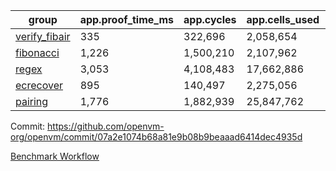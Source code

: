 | group | app.proof_time_ms | app.cycles | app.cells_used | leaf.proof_time_ms | leaf.cycles | leaf.cells_used |
| -- | -- | -- | -- | -- | -- | -- |
| [verify_fibair](https://github.com/openvm-org/openvm/blob/benchmark-results/benchmarks/verify_fibair-07a2e1074b68a81e9b08b9beaaad6414dec4935d.md) | 335 |  322,696 |  2,058,654 |- | - | - |
| [fibonacci](https://github.com/openvm-org/openvm/blob/benchmark-results/benchmarks/fibonacci-07a2e1074b68a81e9b08b9beaaad6414dec4935d.md) | 1,226 |  1,500,210 |  2,107,962 | 2,488 |  2,380,916 |  12,951,124 |
| [regex](https://github.com/openvm-org/openvm/blob/benchmark-results/benchmarks/regex-07a2e1074b68a81e9b08b9beaaad6414dec4935d.md) | 3,053 |  4,108,483 |  17,662,886 | 6,939 |  5,763,615 |  45,807,490 |
| [ecrecover](https://github.com/openvm-org/openvm/blob/benchmark-results/benchmarks/ecrecover-07a2e1074b68a81e9b08b9beaaad6414dec4935d.md) | 895 |  140,497 |  2,275,056 | 4,098 |  2,934,886 |  29,404,728 |
| [pairing](https://github.com/openvm-org/openvm/blob/benchmark-results/benchmarks/pairing-07a2e1074b68a81e9b08b9beaaad6414dec4935d.md) | 1,776 |  1,882,939 |  25,847,762 | 3,850 |  3,904,777 |  32,400,944 |


Commit: https://github.com/openvm-org/openvm/commit/07a2e1074b68a81e9b08b9beaaad6414dec4935d

[Benchmark Workflow](https://github.com/openvm-org/openvm/actions/runs/17842601362)
